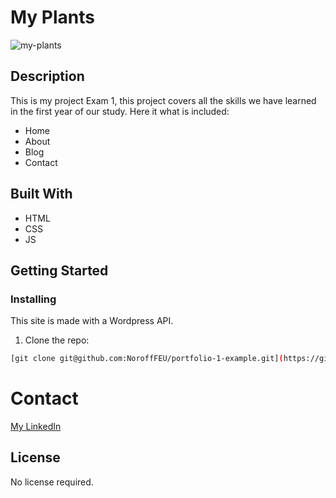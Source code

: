 # My Plants

![my-plants](https://github.com/nellysme/project-exam-1/assets/95544187/254ccd2c-cee9-4a1e-83a5-8b7247747d2c)


## Description

This is my project Exam 1, this project covers all the skills we have learned in the first year of our study.
Here it what is included:

- Home
- About
- Blog
- Contact

## Built With

- HTML
- CSS
- JS

## Getting Started

### Installing

This site is made with a Wordpress API.

1. Clone the repo:

```bash
[git clone git@github.com:NoroffFEU/portfolio-1-example.git](https://github.com/nellysme/project-exam-1.git)
```
# Contact


[My LinkedIn](https://no.linkedin.com/in/nellysmedsrud)

## License

No license required. 


